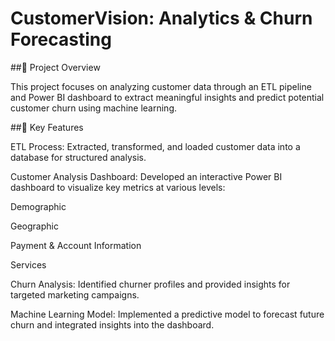 # CustomerVision: Analytics & Churn Forecasting
##📌 Project Overview

This project focuses on analyzing customer data through an ETL pipeline and Power BI dashboard to extract meaningful insights and predict potential customer churn using machine learning.

##🚀 Key Features

ETL Process: Extracted, transformed, and loaded customer data into a database for structured analysis.

Customer Analysis Dashboard: Developed an interactive Power BI dashboard to visualize key metrics at various levels:

Demographic

Geographic

Payment & Account Information

Services

Churn Analysis: Identified churner profiles and provided insights for targeted marketing campaigns.

Machine Learning Model: Implemented a predictive model to forecast future churn and integrated insights into the dashboard.
